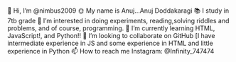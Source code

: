 👋 Hi, I’m @nimbus2009
🌞 My name is Anuj...Anuj Doddakaragi
📚 I study in 7tb grade
👀 I’m interested in doing experiments, reading,solving riddles and problems, and of course, programming.
🌱 I’m currently learning HTML, JavaScript!, and Python!!
💞️ I’m looking to collaborate on GitHub [I have intermediate experience in JS and some experience in HTML and little experience in Python
📫 How to reach me Instagram: @Infinity_747474
